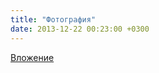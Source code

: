 ```yaml
---
title: "Фотография"
date: 2013-12-22 00:23:00 +0300
---
```



[Вложение](https://vk.com/photo41076938_317786227)
